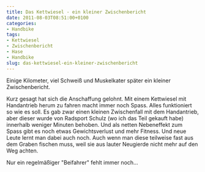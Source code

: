 ```yaml
---
title: Das Kettwiesel - ein kleiner Zwischenbericht
date: 2011-08-03T08:51:00+0100
categories:
- Handbike
tags:
- Kettwiesel
- Zwischenbericht
- Hase
- Handbike
slug: das-kettwiesel-ein-kleiner-zwischenbericht
---
```

Einige Kilometer, viel Schweiß und Muskelkater später ein kleiner Zwischenbericht.

Kurz gesagt hat sich die Anschaffung gelohnt. Mit einem Kettwiesel mit Handantrieb herum zu fahren macht immer noch Spass. Alles funktioniert so wie es soll. Es gab zwar einen kleinen Zwischenfall mit dem Handantrieb, aber dieser wurde von Radsport Schulz (wo ich das Teil gekauft habe) innerhalb weniger Minuten behoben. Und als netten Nebeneffekt zum Spass gibt es noch etwas Gewichtsverlust und mehr Fitness. Und neue Leute lernt man dabei auch noch. Auch wenn man diese teilweise fast aus dem Graben fischen muss, weil sie aus lauter Neugierde nicht mehr auf den Weg achten.

Nur ein regelmäßiger "Beifahrer" fehlt immer noch...